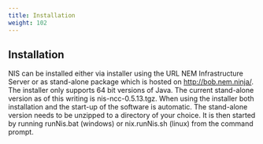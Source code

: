 ```yaml
---
title: Installation
weight: 102
---
```


 
## Installation 
NIS can be installed either via installer using the URL NEM Infrastructure Server or as stand-alone package which is hosted on http://bob.nem.ninja/. The installer only supports 64 bit versions of Java. The current stand-alone version as of this writing is nis-ncc-0.5.13.tgz. When using the installer both installation and the start-up of the software is automatic. The stand-alone version needs to be unzipped to a directory of your choice. It is then started by running runNis.bat (windows) or nix.runNis.sh (linux) from the command prompt.

 
